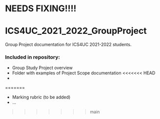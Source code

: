 # NEEDS FIXING!!!!
# ICS4UC_2021_2022_GroupProject
Group Project documentation for ICS4UC 2021-2022 students.

### Included in repository:
- Group Study Project overview
- Folder with examples of Project Scope documentation
<<<<<<< HEAD
- 
=======
- Marking rubric (to be added)
- ...
>>>>>>> main
